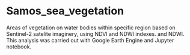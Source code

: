 # Samos_sea_vegetation
Areas of vegetation on water bodies within specific region based on Sentinel-2 satelite imaginery, using NDVI and NDWI indexes. and NDWI. This analysis was carried out with Google Earth Engine and Jupyter notebook.
